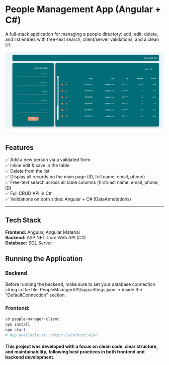 # People Management App (Angular + C#)

A full-stack application for managing a people directory: add, edit, delete, and list entries with free-text search, client/server validations, and a clean UI.

<p align="center">
  <img src="people-manager-client/src/assets/images/system.png" alt="System screenshot" width="720">
</p>

---

## Features
✅ Add a new person via a validated form  
✅ Inline edit & save in the table  
✅ Delete from the list  
✅ Display all records on the main page (ID, full name, email, phone)  
✅ Free-text search across all table columns (first/last name, email, phone, ID)  
✅ Full CRUD API in C#  
✅ Validations on both sides: Angular + C# (DataAnnotations)  

---

## Tech Stack
**Frontend:** Angular, Angular Material  
**Backend:** ASP.NET Core Web API (C#)  
**Database:** SQL Server 

## Running the Application
### Backend 
Before running the backend, make sure to set your database connection string in the file:
PeopleManagerAPI/appsettings.json → inside the "DefaultConnection" section.

### Frontend: 
```powershell
cd people-manager-client
npm install
npm start
# App available at: http://localhost:4200
```

#### This project was developed with a focus on clean code, clear structure, and maintainability, following best practices in both frontend and backend development.
